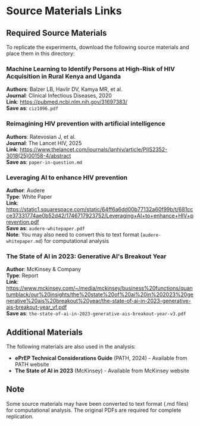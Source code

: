 # Source Materials Links

## Required Source Materials

To replicate the experiments, download the following source materials and place them in this directory:

### Machine Learning to Identify Persons at High-Risk of HIV Acquisition in Rural Kenya and Uganda
**Authors**: Balzer LB, Havlir DV, Kamya MR, et al.  
**Journal**: Clinical Infectious Diseases, 2020  
**Link**: https://pubmed.ncbi.nlm.nih.gov/31697383/  
**Save as**: `ciz1096.pdf`

### Reimagining HIV prevention with artificial intelligence  
**Authors**: Ratevosian J, et al.  
**Journal**: The Lancet HIV, 2025  
**Link**: https://www.thelancet.com/journals/lanhiv/article/PIIS2352-3018(25)00158-4/abstract  
**Save as**: `paper-in-question.md`

### Leveraging AI to enhance HIV prevention
**Author**: Audere  
**Type**: White Paper  
**Link**: https://static1.squarespace.com/static/64ff6a6dd00b77132a60f99b/t/681ccce37331774ae0b52d42/1746717923752/Leveraging+AI+to+enhance+HIV+prevention.pdf  
**Save as**: `audere-whitepaper.pdf`  
**Note**: You may also need to convert this to text format (`audere-whitepaper.md`) for computational analysis

### The State of AI in 2023: Generative AI's Breakout Year
**Author**: McKinsey & Company  
**Type**: Report  
**Link**: https://www.mckinsey.com/~/media/mckinsey/business%20functions/quantumblack/our%20insights/the%20state%20of%20ai%20in%202023%20generative%20ais%20breakout%20year/the-state-of-ai-in-2023-generative-ais-breakout-year_vf.pdf  
**Save as**: `the-state-of-ai-in-2023-generative-ais-breakout-year-v3.pdf`

## Additional Materials

The following materials are also used in the analysis:

- **ePrEP Technical Considerations Guide** (PATH, 2024) - Available from PATH website
- **The State of AI in 2023** (McKinsey) - Available from McKinsey website  

## Note

Some source materials may have been converted to text format (.md files) for computational analysis. The original PDFs are required for complete replication. 